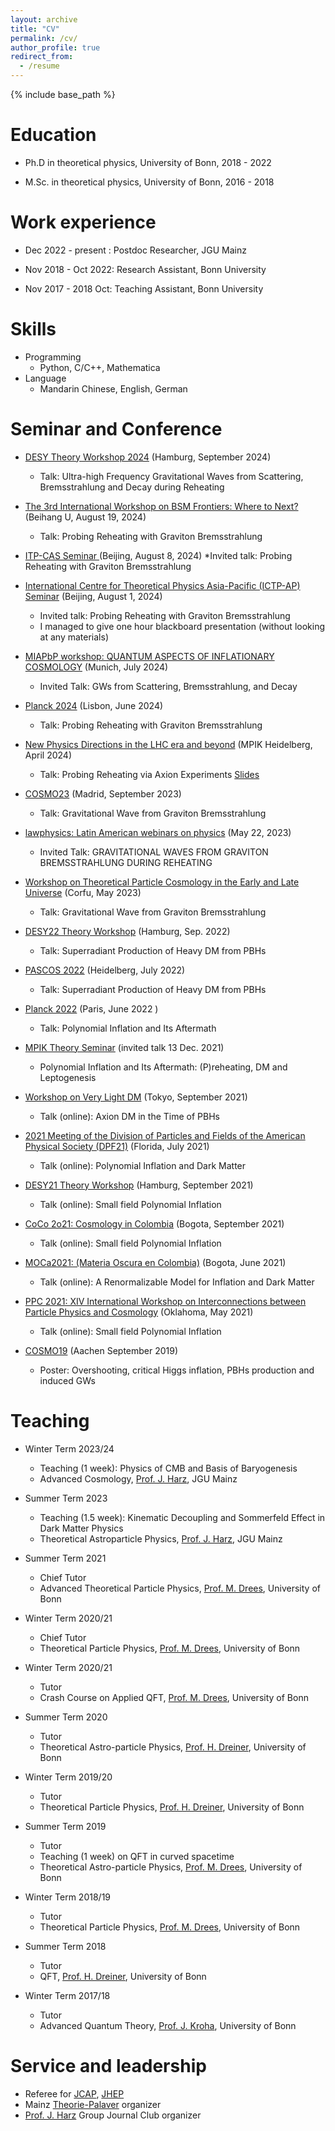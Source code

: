 ```yaml
---
layout: archive
title: "CV"
permalink: /cv/
author_profile: true
redirect_from:
  - /resume
---
```


{% include base_path %}

Education
======
* Ph.D in theoretical physics, University of Bonn, 2018 - 2022
    <!-- * Thesis: Polynomial Inflation and Its Aftermath [PDF](https://bonndoc.ulb.uni-bonn.de/xmlui/handle/20.500.11811/10407) -->
      
* M.Sc. in theoretical physics, University of Bonn, 2016 - 2018
     <!--  * Thesis: Higgs Inflation In the Early Universe -->
      
<!-- * B.S. in physics, China Three Gorges University, 2012 -2016 -->

Work experience
======
* Dec 2022 - present : Postdoc Researcher, JGU Mainz
  <!-- * Duties includes: Updates and improvements to template -->
  <!-- * Supervisor: The Users -->

* Nov 2018 - Oct 2022: Research Assistant, Bonn University 
  <!-- * Duties included: Merging pull requests  -->
  <!-- * Supervisor: Professor Hub -->
  
* Nov 2017 - 2018 Oct: Teaching  Assistant, Bonn University 


  <!-- * Summer 2015: Research Assistant -->
  <!-- * Github University -->
  <!-- * Duties included: Tagging issues -->
  <!-- * Supervisor: Professor Git -->
  
Skills
======
* Programming
  * Python, C/C++, Mathematica
* Language
  * Mandarin Chinese, English, German

Seminar and Conference
======
* [DESY Theory Workshop 2024](https://indico.desy.de/event/43923/overview) (Hamburg,  September 2024)
    * Talk: Ultra-high Frequency Gravitational Waves from Scattering, Bremsstrahlung and Decay during Reheating
* [The 3rd International Workshop on BSM Frontiers: Where to Next?](https://indico-tdli.sjtu.edu.cn/event/2379/) (Beihang U,  August 19, 2024)
   * Talk: Probing Reheating with Graviton Bremsstrahlung
* [ITP-CAS Seminar ](https://itp.cas.cn/kxyj/xshd/xsbg/202408/t20240801_7238908.html) (Beijing, August 8, 2024)
    *Invited talk: Probing Reheating with Graviton Bremsstrahlung
* [International Centre for Theoretical Physics Asia-Pacific (ICTP-AP)  Seminar](https://ictp-ap.org/event/165) (Beijing, August 1, 2024)
    * Invited talk: Probing Reheating with Graviton Bremsstrahlung
    * I managed to give one hour blackboard presentation (without looking at any materials) 
* [MIAPbP workshop: QUANTUM ASPECTS OF INFLATIONARY COSMOLOGY](https://www.munich-iapbp.de/cosmology-quantum-aspects) (Munich,  July 2024)
    * Invited Talk: GWs from Scattering, Bremsstrahlung, and Decay 

* [Planck 2024](https://indico.cern.ch/event/1323379/) (Lisbon,  June 2024)
   * Talk: Probing Reheating with Graviton Bremsstrahlung

* [New Physics Directions in the LHC era and beyond](https://indico.cern.ch/event/1339497/overview) (MPIK Heidelberg,  April 2024)
   * Talk: Probing Reheating via Axion Experiments  [Slides](https://indico.cern.ch/event/1339497/contributions/5801419/attachments/2844415/4972963/XU_MPIK.pdf)
     
* [COSMO23](https://workshops.ift.uam-csic.es/COSMO23)  (Madrid, September 2023)
    * Talk:  Gravitational Wave from Graviton Bremsstrahlung
       
* [lawphysics: Latin American webinars on physics](https://lawphysics.wordpress.com/2023/05/22/w145-yong-xu-gravitational-waves-from-graviton-bremsstrahlung-during-reheating/) (May 22, 2023)
    * Invited Talk:  GRAVITATIONAL WAVES FROM GRAVITON BREMSSTRAHLUNG DURING REHEATING
      
      
* [Workshop on Theoretical Particle Cosmology in the Early and Late Universe](https://www.physics.ntua.gr/corfu2023/hu.html) (Corfu, May 2023)
    * Talk:  Gravitational Wave from Graviton Bremsstrahlung
      
* [DESY22 Theory Workshop](https://indico.desy.de/event/34520/contributions/128691/) (Hamburg,  Sep. 2022)
   * Talk: Superradiant Production of Heavy DM from PBHs
           
* [PASCOS 2022](https://indico.cern.ch/event/1149557/contributions/4917548/) (Heidelberg, July 2022)
    * Talk: Superradiant Production of Heavy DM from PBHs
      
* [Planck 2022](https://indico.in2p3.fr/event/24773/contributions/110792/) (Paris, June 2022 )
    * Talk: Polynomial Inflation and Its Aftermath
      
* [MPIK Theory Seminar](https://www.mpi-hd.mpg.de/lin/seminar_theory/talks/Talk_Xu_131221.pdf) (invited talk 13 Dec. 2021)
    * Polynomial Inflation and Its Aftermath: (P)reheating, DM and Leptogenesis
      
* [Workshop on Very Light DM](https://indico.ipmu.jp/event/392/) (Tokyo, September 2021)
  * Talk (online): Axion DM in the Time of PBHs
    
* [2021 Meeting of the Division of Particles and Fields of the American Physical Society (DPF21)](https://indico.cern.ch/event/1034469/) (Florida, July 2021)
  * Talk (online): Polynomial Inflation and Dark Matter
    
* [DESY21 Theory Workshop](https://indico.desy.de/event/26540/overview) (Hamburg, September 2021)
   * Talk (online): Small field Polynomial Inflation
     
* [CoCo 2o21: Cosmology in Colombia](https://indico.cern.ch/event/1040803/) (Bogota,  September 2021)
   * Talk (online): Small field Polynomial Inflation
     
* [MOCa2021: (Materia Oscura en Colombia)](https://indico.cern.ch/event/1004867/) (Bogota, June 2021)
   * Talk (online): A Renormalizable Model for Inflation and Dark Matter
     
* [PPC 2021: XIV International Workshop on Interconnections between Particle Physics and Cosmology](https://indico.cern.ch/event/822029/) (Oklahoma,  May 2021)
   * Talk (online): Small field Polynomial Inflation
  
* [COSMO19](https://indico.cern.ch/event/782784/)  (Aachen September 2019)
   * Poster: Overshooting, critical Higgs inflation, PBHs production and induced GWs
  


<!-- Publications
======
  <ul>{% for post in site.publications reversed %}
    {% include archive-single-cv.html %}
  {% endfor %}</ul>
-->

<!-- Talks
======
  <ul>{% for post in site.talks reversed %}
    {% include archive-single-talk-cv.html  %}
  {% endfor %}</ul>
-->

<!-- Teaching
======
  <ul>{% for post in site.teaching reversed %}
    {% include archive-single-cv.html %}
  {% endfor %}</ul> 
-->
  

Teaching
======
* Winter Term 2023/24
  * Teaching (1 week): Physics of CMB and Basis of Baryogenesis
  * Advanced Cosmology, [Prof. J. Harz](https://www.thep.physik.uni-mainz.de/group-of-julia-harz-2/), JGU Mainz

* Summer Term 2023
    * Teaching (1.5 week): Kinematic Decoupling  and Sommerfeld Effect in Dark Matter Physics
    * Theoretical Astroparticle Physics, [Prof. J. Harz](https://www.thep.physik.uni-mainz.de/group-of-julia-harz-2/), JGU Mainz

* Summer Term 2021
    * Chief Tutor
    * Advanced Theoretical Particle Physics, [Prof. M. Drees](http://www.th.physik.uni-bonn.de/Groups/drees/), University of Bonn

* Winter Term 2020/21
    * Chief Tutor
    * Theoretical Particle Physics, [Prof. M. Drees](http://www.th.physik.uni-bonn.de/Groups/drees/), University of Bonn

* Winter Term 2020/21
    * Tutor
    * Crash Course on  Applied QFT, [Prof. M. Drees](http://www.th.physik.uni-bonn.de/Groups/drees/), University of Bonn

* Summer Term 2020
    * Tutor
    * Theoretical Astro-particle Physics,  [Prof. H. Dreiner](http://www.th.physik.uni-bonn.de/th/People/dreiner/), University of Bonn

* Winter Term 2019/20
    * Tutor
    * Theoretical Particle Physics, [Prof. H. Dreiner](http://www.th.physik.uni-bonn.de/th/People/dreiner/), University of Bonn

* Summer Term 2019
  * Tutor
  * Teaching (1 week) on QFT in curved spacetime
  * Theoretical Astro-particle Physics, [Prof. M. Drees](http://www.th.physik.uni-bonn.de/Groups/drees/), University of Bonn

* Winter Term 2018/19
  * Tutor
  * Theoretical Particle Physics, [Prof. M. Drees](http://www.th.physik.uni-bonn.de/Groups/drees/), University of Bonn

* Summer Term 2018
  * Tutor  
  * QFT,  [Prof. H. Dreiner](http://www.th.physik.uni-bonn.de/th/People/dreiner/), University of Bonn

* Winter Term 2017/18
  * Tutor
  * Advanced Quantum Theory,   [Prof. J. Kroha](https://www.pi.uni-bonn.de/kroha/en), University of Bonn
 
Service and leadership
======
* Referee for [JCAP](https://iopscience.iop.org/journal/1475-7516), [JHEP](https://link.springer.com/journal/13130)
* Mainz [Theorie-Palaver](https://www.thep.physik.uni-mainz.de/theorie-palaver/) organizer
* [Prof. J. Harz](https://www.thep.physik.uni-mainz.de/group-of-julia-harz-2/) Group Journal Club  organizer


